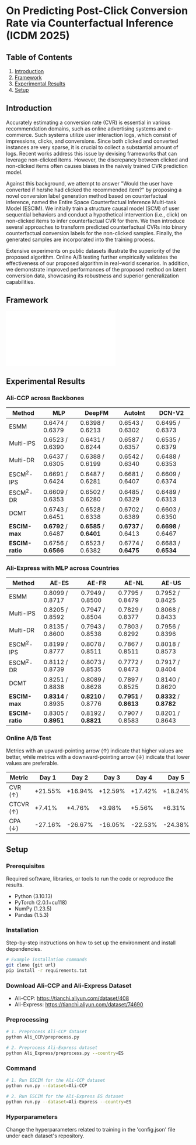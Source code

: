 # On Predicting Post-Click Conversion Rate via Counterfactual Inference (ICDM 2025)

## Table of Contents

1. [Introduction](#introduction)
2. [Framework](#framework)
3. [Experimental Results](#results)
4. [Setup](#setup)

## Introduction

Accurately estimating a conversion rate (CVR) is essential in various recommendation domains, such as online advertising systems and e-commerce. Such systems utilize user interaction logs, which consist of impressions, clicks, and conversions. Since both clicked and converted instances are very sparse, it is crucial to collect a substantial amount of logs. Recent works address this issue by devising frameworks that can leverage non-clicked items. However, the discrepancy between clicked and non-clicked items often causes biases in the naively trained CVR prediction model.

Against this background, we attempt to answer "Would the user have converted if he/she had clicked the recommended item?" by proposing a novel conversion label generation method based on counterfactual inference, named the Entire Space Counterfactual Inference Multi-task Model (ESCIM). We initially train a structure causal model (SCM) of user sequential behaviors and conduct a hypothetical intervention (i.e., click) on non-clicked items to infer counterfactual CVR for them. We then introduce several approaches to transform predicted counterfactual CVRs into binary counterfactual conversion labels for the non-clicked samples. Finally, the generated samples are incorporated into the training process. 

Extensive experiments on public datasets illustrate the superiority of the proposed algorithm. Online A/B testing further empirically validates the effectiveness of our proposed algorithm in real-world scenarios. In addition, we demonstrate improved performances of the proposed method on latent conversion data, showcasing its robustness and superior generalization capabilities.


## Framework
![Entire Space Counterfactual Inference Multi-task Model](./ESCIM.pdf)


## Experimental Results

### Ali-CCP across Backbones

| Method       | MLP           | DeepFM        | AutoInt       | DCN-V2        |
|--------------|---------------|---------------|---------------|---------------|
| ESMM         | 0.6474 / 0.6379 | 0.6398 / 0.6213 | 0.6543 / 0.6302 | 0.6495 / 0.6373 |
| Multi-IPS    | 0.6523 / 0.6390 | 0.6431 / 0.6244 | 0.6587 / 0.6357 | 0.6535 / 0.6379 |
| Multi-DR     | 0.6437 / 0.6305 | 0.6388 / 0.6199 | 0.6542 / 0.6340 | 0.6488 / 0.6353 |
| ESCM<sup>2</sup>-IPS | 0.6691 / 0.6424 | 0.6487 / 0.6281 | 0.6681 / 0.6407 | 0.6609 / 0.6374 |
| ESCM<sup>2</sup>-DR  | 0.6609 / 0.6353 | 0.6502 / 0.6280 | 0.6485 / 0.6329 | 0.6489 / 0.6313 |
| DCMT         | 0.6743 / 0.6451 | 0.6528 / 0.6338 | 0.6702 / 0.6389 | 0.6603 / 0.6350 |
| **ESCIM-max**    | **0.6792** / 0.6487 | **0.6585** / **0.6401** | **0.6737** / 0.6413 | **0.6698** / 0.6467 |
| **ESCIM-ratio**  | 0.6756 / **0.6566** | 0.6523 / 0.6382 | 0.6774 / **0.6475** | 0.6683 / **0.6534** |

### Ali-Express with MLP across Countries

| Method       | AE-ES         | AE-FR         | AE-NL         | AE-US         |
|--------------|---------------|---------------|---------------|---------------|
| ESMM         | 0.8099 / 0.8717 | 0.7949 / 0.8500 | 0.7795 / 0.8479 | 0.7952 / 0.8425 |
| Multi-IPS    | 0.8205 / 0.8592 | 0.7947 / 0.8504 | 0.7829 / 0.8377 | 0.8068 / 0.8433 |
| Multi-DR     | 0.8135 / 0.8600 | 0.7943 / 0.8538 | 0.7803 / 0.8292 | 0.7956 / 0.8396 |
| ESCM<sup>2</sup>-IPS | 0.8199 / 0.8777 | 0.8078 / 0.8511 | 0.7867 / 0.8511 | 0.8018 / 0.8573 |
| ESCM<sup>2</sup>-DR  | 0.8112 / 0.8739 | 0.8073 / 0.8535 | 0.7772 / 0.8473 | 0.7917 / 0.8404 |
| DCMT         | 0.8251 / 0.8838 | 0.8089 / 0.8628 | 0.7897 / 0.8525 | 0.8140 / 0.8620 |
| **ESCIM-max**    | **0.8314** / 0.8935 | **0.8210** / 0.8776 | **0.7951** / **0.8613** | **0.8332** / **0.8782** |
| **ESCIM-ratio**  | 0.8305 / **0.8951** | 0.8192 / **0.8821** | 0.7907 / 0.8583 | 0.8201 / 0.8643 |

### Online A/B Test

Metrics with an upward-pointing arrow (↑) indicate that higher values are better, while metrics with a downward-pointing arrow (↓) indicate that lower values are preferable.

| Metric   | Day 1    | Day 2    | Day 3    | Day 4    | Day 5    |
|----------|----------|----------|----------|----------|----------|
| CVR (↑)  | +21.55%  | +16.94%  | +12.59%  | +17.42%  | +18.24%  |
| CTCVR (↑)| +7.41%   | +4.76%   | +3.98%   | +5.56%   | +6.31%   |
| CPA (↓)  | -27.16%  | -26.67%  | -16.05%  | -22.53%  | -24.38%  |

## Setup

### Prerequisites

Required software, libraries, or tools to run the code or reproduce the results.

- Python (3.10.13)
- PyTorch (2.0.1+cu118)
- NumPy (1.23.5)
- Pandas (1.5.3)

### Installation

Step-by-step instructions on how to set up the environment and install dependencies.

```sh
# Example installation commands
git clone {git url}
pip install -r requirements.txt
```

### Download Ali-CCP and Ali-Express Dataset

- Ali-CCP: https://tianchi.aliyun.com/dataset/408
- Ali-Express: https://tianchi.aliyun.com/dataset/74690

### Preprocessing
```sh
# 1. Preprocess Ali-CCP dataset
python Ali_CCP/preprocess.py

# 2. Preprocess Ali-Express dataset
python Ali_Express/preprocess.py --country=ES
```

### Command
```sh
# 1. Run ESCIM for the Ali-CCP dataset
python run.py --dataset=Ali-CCP

# 2. Run ESCIM for the Ali-Express ES dataset
python run.py --dataset=Ali-Express --country=ES
```

### Hyperparameters
Change the hyperparameters related to training in the 'config.json' file under each dataset's repository.
